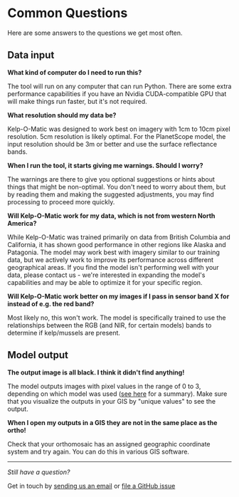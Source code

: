 # Common Questions

Here are some answers to the questions we get most often.

## Data input

**What kind of computer do I need to run this?**

The tool will run on any computer that can run Python. There are some extra performance capabilities if you have an
Nvidia CUDA-compatible GPU that will make things run faster, but it's not required.

**What resolution should my data be?**

Kelp-O-Matic was designed to work best on imagery with 1cm to 10cm pixel resolution. 5cm resolution is likely optimal.
For the PlanetScope model, the input resolution should be 3m or better and use the surface reflectance bands.

**When I run the tool, it starts giving me warnings. Should I worry?**

The warnings are there to give you optional suggestions or hints about things that might be non-optimal. You don't need
to worry about them, but by reading them and making the suggested adjustments, you may find processing to proceed more
quickly.

**Will Kelp-O-Matic work for my data, which is not from western North America?**

While Kelp-O-Matic was trained primarily on data from British Columbia and California, it has shown good performance in
other regions like Alaska and Patagonia. The model may work best with imagery similar to our training data, but we
actively work to improve its performance across different geographical areas. If you find the model isn't performing
well with your data, please contact us - we're interested in expanding the model's capabilities and may be able to
optimize it for your specific region.

**Will Kelp-O-Matic work better on my images if I pass in sensor band X for instead of e.g. the red band?**

Most likely no, this won't work. The model is specifically trained to use the relationships between the RGB (and NIR,
for certain models) bands to determine if kelp/mussels are present.

## Model output

**The output image is all black. I think it didn't find anything!**

The model outputs images with pixel values in the range of 0 to 3, depending on which model was
used ([see here](about.md#model-outputs) for a summary). Make sure that you visualize the outputs in your GIS by 
"unique values" to see the output.

**When I open my outputs in a GIS they are not in the same place as the ortho!**

Check that your orthomosaic has an assigned geographic coordinate system and try again. You can do this in various GIS
software.

---

*Still have a question?*

Get in touch by [sending us an email](mailto:kom.support@hakai.org)
or [file a GitHub issue](https://github.com/HakaiInstitute/kelp-o-matic/issues)
